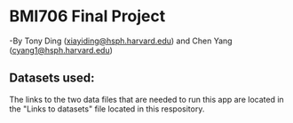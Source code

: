 # BMI706 Final Project

-By Tony Ding (xiayiding@hsph.harvard.edu) and Chen Yang (cyang1@hsph.harvard.edu)

## Datasets used:
The links to the two data files that are needed to run this app are located in the "Links to datasets" file located in this respository.
